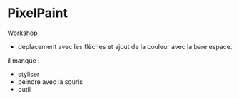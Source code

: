 # PixelPaint
Workshop

- déplacement avec les flèches et ajout de la couleur avec la bare espace.


il manque :

- styliser
- peindre avec la souris
- outil
